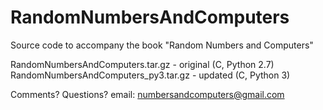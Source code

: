 # RandomNumbersAndComputers
Source code to accompany the book "Random Numbers and Computers"

RandomNumbersAndComputers.tar.gz - original (C, Python 2.7)
RandomNumbersAndComputers_py3.tar.gz - updated (C, Python 3)

Comments?  Questions?  email: numbersandcomputers@gmail.com

